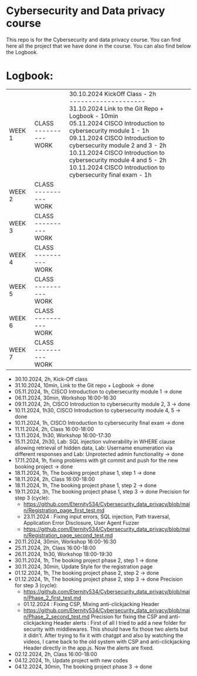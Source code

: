 # Cybersecurity and Data privacy course

This repo is for the Cybersecurity and data privacy course. You can find here all the project that we have done in the course.
You can also find below the Logbook.

# Logbook:

<table>
  <tr>
  <!-- WEEK 1 -->
    <td>WEEK 1</td>
    <td>CLASS</br>----------</br>
    WORK
    </td>
    <td>
    30.10.2024 KickOff Class - 2h</br>
    --------------------</br>
    31.10.2024 Link to the Git Repo + Logbook - 10min</br>
    05.11.2024 CISCO Introduction to cybersecurity module 1 - 1h</br>
    09.11.2024 CISCO Introduction to cybersecurity module 2 and 3 - 2h</br>
    10.11.2024 CISCO Introduction to cybersecurity module 4 and 5 - 2h</br>
    10.11.2024 CISCO Introduction to cybersecurity final exam - 1h
    </td>
  </tr>
  <tr>
  <!-- WEEK 2 -->
    <td>WEEK 2</td>
    <td>CLASS</br>----------</br>
    WORK
    </td>
  </tr>
  <tr>
  <!-- WEEK 3 -->
    <td>WEEK 3</td>
    <td>CLASS</br>----------</br>
    WORK
    </td>
  </tr>
  <tr>
  <!-- WEEK 4 -->
    <td>WEEK 4</td>
    <td>CLASS</br>----------</br>
    WORK
    </td>
  </tr>
  <tr>
  <!-- WEEK 5 -->
    <td>WEEK 5</td>
    <td>CLASS</br>----------</br>
    WORK
    </td>
  </tr>
  <tr>
  <!-- WEEK 6 -->
    <td>WEEK 6</td>
    <td>CLASS</br>----------</br>
    WORK
    </td>
  </tr>
  <tr>
  <!-- WEEK 7 -->
    <td>WEEK 7</td>
    <td>CLASS</br>----------</br>
    WORK
    </td>
  </tr>
</table>

- 30.10.2024, 2h, Kick-Off class
- 31.10.2024, 10min, Link to the Git repo + Logbook -> done
- 05.11.2024, 1h, CISCO Introduction to cybersecurity module 1 -> done
- 06.11.2024, 30min, Workshop 16:00-16:30
- 09.11.2024, 2h, CISCO Introduction to cybersecurity module 2, 3 -> done
- 10.11.2024, 1h30, CISCO Introduction to cybersecurity module 4, 5 -> done
- 10.11.2024, 1h, CISCO Introduction to cybersecurity final exam -> done
- 11.11.2024, 2h, Class 16:00-18:00
- 13.11.2024, 1h30, Workshop 16:00-17:30
- 15.11.2024, 2h30, Lab: SQL injection vulnerability in WHERE clause allowing retrieval of hidden data, Lab: Username enumeration via different responses and Lab: Unprotected admin functionality -> done
- 17.11.2024, 1h, fixing problems with git commit and push for the new booking project -> done
- 18.11.2024, 1h, The booking project phase 1, step 1 -> done
- 18.11.2024, 2h, Class 16:00-18:00
- 18.11.2024, 1h, The booking project phase 1, step 2 -> done
- 19.11.2024, 3h, The booking project phase 1, step 3 -> done
Precision for step 3 (cycle):
    - https://github.com/Eternity534/Cybersecurity_data_privacy/blob/main/Registration_page_first_test.md
    - 23.11.2024 : Fixing input errors, SQL injection, Path traversal, Application Error Disclosure, User Agent Fuzzer
    - https://github.com/Eternity534/Cybersecurity_data_privacy/blob/main/Registration_page_second_test.md
- 20.11.2024, 30min, Workshop 16:00-16:30
- 25.11.2024, 2h, Class 16:00-18:00
- 26.11.2024, 1h30, Workshop 18:00-19:30
- 30.11.2024, 1h, The booking project phase 2, step 1 -> done
- 30.11.2024, 30min, Update Style for the registration page
- 01.12.2024, 1h, The booking project phase 2, step 2 -> done
- 01.12.2024, 1h, The booking project phase 2, step 3 -> done
Precision for step 3 (cycle):
    - https://github.com/Eternity534/Cybersecurity_data_privacy/blob/main/Phase_2_first_test.md
    - 01.12.2024 : Fixing CSP, Mixing anti-clickjacking Header
    - https://github.com/Eternity534/Cybersecurity_data_privacy/blob/main/Phase_2_second_test.md
Precision for fixing the CSP and anti-clickjacking Header alerts :
    First of all I tried to add a new folder for security with middlewares. This should have fix those two alerts but it didn't.
    After trying to fix it with chatgpt and also by watching the videos, I came back to the old system with CSP and anti-clickjacking Header directly in the app.js.
    Now the alerts are fixed.
- 02.12.2024, 2h, Class 16:00-18:00
- 04.12.2024, 1h, Update project with new codes
- 04.12.2024, 30min, The booking project phase 3 -> done